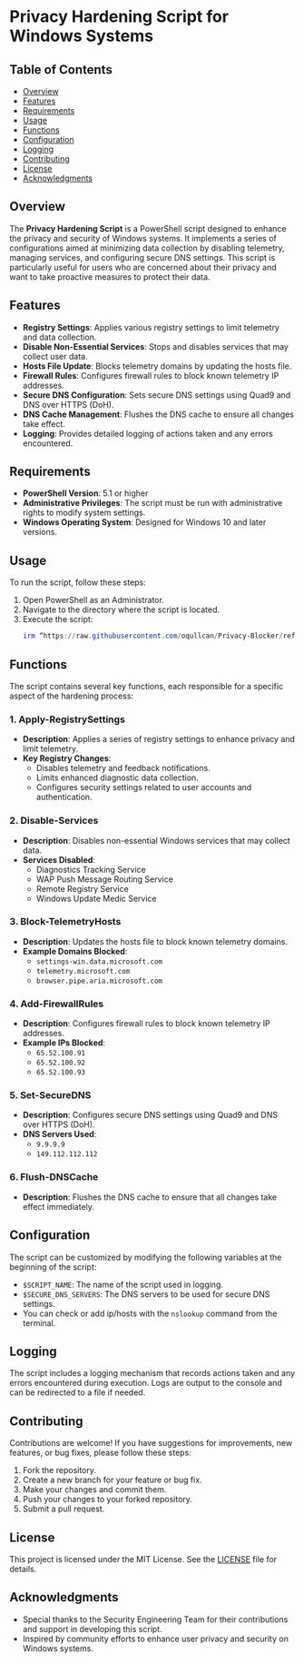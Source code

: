 # Privacy Hardening Script for Windows Systems

## Table of Contents
- [Overview](#overview)
- [Features](#features)
- [Requirements](#requirements)
- [Usage](#usage)
- [Functions](#functions)
- [Configuration](#configuration)
- [Logging](#logging)
- [Contributing](#contributing)
- [License](#license)
- [Acknowledgments](#acknowledgments)

## Overview
The **Privacy Hardening Script** is a PowerShell script designed to enhance the privacy and security of Windows systems. It implements a series of configurations aimed at minimizing data collection by disabling telemetry, managing services, and configuring secure DNS settings. This script is particularly useful for users who are concerned about their privacy and want to take proactive measures to protect their data.

## Features
- **Registry Settings**: Applies various registry settings to limit telemetry and data collection.
- **Disable Non-Essential Services**: Stops and disables services that may collect user data.
- **Hosts File Update**: Blocks telemetry domains by updating the hosts file.
- **Firewall Rules**: Configures firewall rules to block known telemetry IP addresses.
- **Secure DNS Configuration**: Sets secure DNS settings using Quad9 and DNS over HTTPS (DoH).
- **DNS Cache Management**: Flushes the DNS cache to ensure all changes take effect.
- **Logging**: Provides detailed logging of actions taken and any errors encountered.

## Requirements
- **PowerShell Version**: 5.1 or higher
- **Administrative Privileges**: The script must be run with administrative rights to modify system settings.
- **Windows Operating System**: Designed for Windows 10 and later versions.

## Usage
To run the script, follow these steps:
1. Open PowerShell as an Administrator.
2. Navigate to the directory where the script is located.
3. Execute the script:
   ```powershell
   irm “https://raw.githubusercontent.com/oqullcan/Privacy-Blocker/refs/heads/main/Privacy-Blocker.ps1” | iex
   ```

## Functions
The script contains several key functions, each responsible for a specific aspect of the hardening process:

### 1. Apply-RegistrySettings
- **Description**: Applies a series of registry settings to enhance privacy and limit telemetry.
- **Key Registry Changes**:
  - Disables telemetry and feedback notifications.
  - Limits enhanced diagnostic data collection.
  - Configures security settings related to user accounts and authentication.

### 2. Disable-Services
- **Description**: Disables non-essential Windows services that may collect data.
- **Services Disabled**:
  - Diagnostics Tracking Service
  - WAP Push Message Routing Service
  - Remote Registry Service
  - Windows Update Medic Service

### 3. Block-TelemetryHosts
- **Description**: Updates the hosts file to block known telemetry domains.
- **Example Domains Blocked**:
  - `settings-win.data.microsoft.com`
  - `telemetry.microsoft.com`
  - `browser.pipe.aria.microsoft.com`

### 4. Add-FirewallRules
- **Description**: Configures firewall rules to block known telemetry IP addresses.
- **Example IPs Blocked**:
  - `65.52.100.91`
  - `65.52.100.92`
  - `65.52.100.93`

### 5. Set-SecureDNS
- **Description**: Configures secure DNS settings using Quad9 and DNS over HTTPS (DoH).
- **DNS Servers Used**:
  - `9.9.9.9`
  - `149.112.112.112`

### 6. Flush-DNSCache
- **Description**: Flushes the DNS cache to ensure that all changes take effect immediately.

## Configuration
The script can be customized by modifying the following variables at the beginning of the script:
- `$SCRIPT_NAME`: The name of the script used in logging.
- `$SECURE_DNS_SERVERS`: The DNS servers to be used for secure DNS settings.
- You can check or add ip/hosts with the `nslookup` command from the terminal.

## Logging
The script includes a logging mechanism that records actions taken and any errors encountered during execution. Logs are output to the console and can be redirected to a file if needed.

## Contributing
Contributions are welcome! If you have suggestions for improvements, new features, or bug fixes, please follow these steps:
1. Fork the repository.
2. Create a new branch for your feature or bug fix.
3. Make your changes and commit them.
4. Push your changes to your forked repository.
5. Submit a pull request.

## License
This project is licensed under the MIT License. See the [LICENSE](LICENSE) file for details.

## Acknowledgments
- Special thanks to the Security Engineering Team for their contributions and support in developing this script.
- Inspired by community efforts to enhance user privacy and security on Windows systems.
